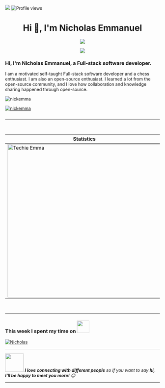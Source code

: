 ![](https://img.shields.io/badge/Microverse-blueviolet)
![Profile views](https://gpvc.arturio.dev/NickEmma) 

<h1 align="center">Hi 👋, I'm Nicholas Emmanuel</h1>

<p align="center">
  <img src="https://user-images.githubusercontent.com/46050946/154709509-cecdbcc3-20ed-4037-9046-99f7a05d5dbb.gif" />
</p>

<p align="center">
  <a href="https://github.com/DenverCoder1/readme-typing-svg">
    <img src="https://readme-typing-svg.herokuapp.com/?lines=Full-Stack%20Software%20developer%20;2%20years%20of%20working%20experience;Being%20passionate%20and%20creative;Available%20for%20Hire;&center=true&width=380&height=45">
  </a>
</p>

### Hi, I'm Nicholas Emmanuel, a Full-stack software developer.

I am a motivated self-taught Full-stack software developer and a chess enthusiast. I am also an open-source enthusiast. I learned a lot from the open-source community, and I love how collaboration and knowledge sharing happened through open-source.

<p align="left"> <img src="https://github.com/nickemma/nickemma/blob/main/google.gif" alt="nickemma" /> </p>

<p align="left"> <a href="https://github.com/ryo-ma/github-profile-trophy"><img src="https://github-profile-trophy.vercel.app/?username=nickemma" alt="nickemma" /></a> </p>

<p align="left"> <a href="https://twitter.com/" target="blank"><img src="https://img.shields.io/twitter/follow/?logo=twitter&style=for-the-badge" alt="" /></a> </p>

---

<p align="center">&nbsp;
 
| Statistics |   Languages |
| ---------- | ----------- |
 | <img align="center" src="https://github-readme-stats-eight-theta.vercel.app/api?username=NickEmma&show_icons=true&theme=radical" alt="Techie Emma" width="500" /> |   <img align="center" src="https://github-readme-stats-eight-theta.vercel.app/api/top-langs/?username=NickEmma&layout=compact&langs_count=8&theme=algolia" alt="Techie Emma" width="400"/>|
</p><br>

---

### This week I spent my time on  <img src="https://media.giphy.com/media/SvQzkTQb3ZwKcj1QTO/giphy.gif" width="40">

[![Nicholas](https://github-readme-stats.vercel.app/api/wakatime?username=TechieEmma&theme=radical)](https://github.com/anuraghazra/github-readme-stats)

---

<img src="https://media.giphy.com/media/LnQjpWaON8nhr21vNW/giphy.gif" width="60"> <em><b>I love connecting with different people</b> so if you want to say <b>hi, I'll be happy to meet you more!</b> 😊 </em>

---
